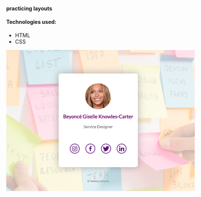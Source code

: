 #### practicing layouts

#### Technologies used: 
* HTML 
* CSS

![photo-site-beyonce](img/foto.png)


